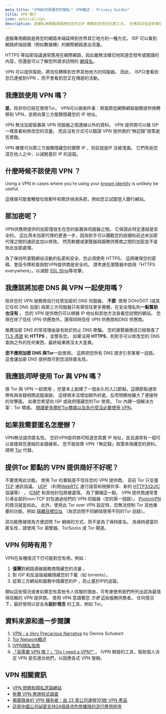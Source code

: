 ```yaml
---
meta_title: "VPN如何保護您的隱私？ VPN概述 - Privacy Guides"
title: VPN 簡介
icon: material/vpn
description: 虛擬私用網路將風險從您的ISP 轉移到您信任的第三方。 你應該記住這些事情。
---
```


虛擬專用網路是將您的網路末端延伸到世界其它地方的一種方式。 ISP 可以看到網路終端設備（例如數據機）的網際網路進出流量。

HTTPS 等加密協議通常應用在網際網路，因此雖無法確切地知道您發布或閱讀的內容，但還是可以了解您所請求訪問的 [網域名](../advanced/dns-overview.md#why-shouldnt-i-use-encrypted-dns)。

VPN 可以提供幫助，將信任轉移到世界其他地方的伺服器。 因此， ISP只會看到您已連接到VPN ，而不會看到您正在傳遞的活動。

## 我應該使用 VPN 嗎？

**是**，除非你已經在使用Tor。 VPN可以做兩件事：將風險從網際網路服務提供商轉移到 VPN，並將向第三方服務隱藏您的 IP 地址。

VPN 無法加密裝置與 VPN 伺服器之間連線以外的資料。 VPN 提供商可以像 ISP 一樣查看和修改您的流量。 而且沒有方式可以驗證 VPN 提供商的“無記錄”政策是否貫徹。

VPN 確實可向第三方服務隱藏您的實際 IP ，但前提是IP 沒被洩漏。 它們有助您混在他人之中，以減輕基於 IP 的追蹤。

## 什麼時候不該使用 VPN ？

Using a VPN in cases where you're using your [known identity](common-misconceptions.md#complicated-is-better) is unlikely be useful.

這樣做可能會觸發垃圾郵件和欺詐偵測系統，例如您正試圖登入銀行網站。

## 那加密呢？

VPN供應商提供的加密僅發生在您的裝置與伺服器之間。 它保證此特定連結是安全的。 這比用未加密代理的更進一步，因為對手可以攔截您的設備和前述未加密代理之間的通訊並加以修改。 然而軟體或瀏覽器與服務供應商之間的加密並不是依此加密處理。

為了保持所瀏覽網站活動的私密和安全，您必須使用 HTTPS。 這將確保您的密碼、會話令牌和查詢對VPN提供商是安全的。 請考慮在瀏覽器中啟用「HTTPS everywhere」，以減輕 [SSL Strip](https://www.blackhat.com/presentations/bh-dc-09/Marlinspike/BlackHat-DC-09-Marlinspike-Defeating-SSL.pdf)等攻擊。

## 我應該將加密 DNS 與 VPN 一起使用嗎？

除非您的 VPN 服務商自行託管加密的 DNS 伺服器， **不要**. 使用 DOH/DOT (或其它任何 DNS 加密) 與第三方伺服器只有需信任更多實體，在安全隱私則**一點幫助也沒有** 。 您的 VPN 提供商仍可以根據 IP 地址和其他方法查看您訪問的網站。 您現在除了信任 VPN 供應商外，還得同時信任 VPN 供應商和DNS 供應商。

推薦加密 DNS 的常見理由是有助於防止 DNS 欺騙。 您的瀏覽器應該已經檢查了 [TLS 憑證](https://en.wikipedia.org/wiki/Transport_Layer_Security#Digital_certificates) 和 **HTTPS** ，並警告您。 如果沒用 **HTTPS**，則對手可以修改您的 DNS 查詢之外的任何東西，最終結果將沒太大差異。

**您不應把加密 DNS 與Tor**一起使用。 這將把您所有 DNS 請求引至某單一迴路，這會讓加密 DNS 提供商可對您消除匿名性。

## 我應該*同時* 使用 Tor 與 VPN 嗎？

撔 Tor 與 VPN 一起使用 ，您基本上創建了一個永久的入口節點，這類節點通常帶有與金錢相關追蹤痕跡。 這樣根本沒增加額外好處，反而明顯地擴大了連接時的攻擊面。 如果您希望向 ISP 或政府隱藏您的Tor 使用， Tor 內建一個解決方案：Tor 橋接。 [閱讀更多關於Tor橋接以及為什麼沒必要使用 VPN](../advanced/tor-overview.md)。

## 如果我需要匿名怎麼辦？

VPN無法提供匿名性。 您的VPN提供商可知道您真實 IP 地址，並且通常有一個可以直接與您連結的金錢線索。 您不能依靠 VPN「無記錄」政策來保護您的資料。 請用 [Tor](https://www.torproject.org/) 代替。

## 提供Tor 節點的 VPN 提供商好不好呢？

不要使用此功能。 使用 Tor 的重點是不信任您的 VPN 提供商。 目前 Tor 只支援 [TCP](https://en.wikipedia.org/wiki/Transmission_Control_Protocol) 通訊協議。 [UDP](https://en.wikipedia.org/wiki/User_Datagram_Protocol) （利用[WebRTC](https://en.wikipedia.org/wiki/WebRTC) 進行語音和視頻共享、新的 [HTTP3/QUIC](https://en.wikipedia.org/wiki/HTTP/3) 協議等） ， [ICMP](https://en.wikipedia.org/wiki/Internet_Control_Message_Protocol) 和其他封包將被遺落。 為了彌補這一點， VPN 提供商通常會引導全部的non-TCP 封包通過他們的 VPN 伺服器（您的第一個跳）。 [ProtonVPN ](https://protonvpn.com/support/tor-vpn/)的情況就是如此。 此外，使用此 Tor over VPN 設定時，您無法控制 Tor 其他重要的功能，例如 [隔離目標位址](https://www.whonix.org/wiki/Stream_Isolation) （為您訪問不同網域使用不同的Tor 迴路）。

該功能應被視為方便訪問 Tor 網絡的方式，而不是為了保持匿名。 為保持適當的匿名性，請使用 Tor 瀏覽器、TorSocks 或 Tor 閘道。

## VPN 何時有用？

VPN在各種情況下仍可能對您有用，例如：

1. **僅需**對網路連線服務商隱藏您的流量 。
1. 對 ISP 和反盜版組織隱藏您的下載（如 torrents）。
1. 從第三方網站和服務中隱藏您的IP ，防止基於IP的追蹤。

類似這些情況或者如果您有其他令人信服的理由，可考慮使用我們所列出認為最值得信賴的 VPN 提供商。 使用 VPN 意謂著您 *方便* 這些服務供應者。 任何情況下，最好使用以安全為**設計理念** 的工具，例如 Tor。

## 資料來源和進一步閱讀

1. [VPN - a Very Precarious Narrative](https://schub.io/blog/2019/04/08/very-precarious-narrative.html) by Dennis Schubert
1. [Tor Network概述](../advanced/tor-overview.md)
1. [IVPN隱私指南](https://www.ivpn.net/privacy-guides)
1. [「我需要 VPN 嗎？」"Do I need a VPN?" ](https://www.doineedavpn.com)，
IVPN 開發的工具，幫助個人決定 VPN 是否適合他們，以因應各式 VPN 營銷。</li> </ol> 
   
   

## VPN 相關資訊

- [VPN 問題和隱私評論網站](https://blog.privacyguides.org/2019/11/20/the-trouble-with-vpn-and-privacy-review-sites/)
- [免費 VPN 應用程式調查](https://www.top10vpn.com/free-vpn-app-investigation/)
- [揭露隱身的 VPN 擁有者：由 23 家公司運營101款 VPN 產品](https://vpnpro.com/blog/hidden-vpn-owners-unveiled-97-vpns-23-companies/)
- [這家中國公司祕密支持24個尋求危險權限的流行應用程序](https://vpnpro.com/blog/chinese-company-secretly-behind-popular-apps-seeking-dangerous-permissions/)
